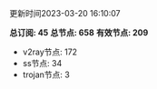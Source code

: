 更新时间2023-03-20 16:10:07

**总订阅: 45**
**总节点: 658**
**有效节点: 209**
- v2ray节点: 172
- ss节点: 34
- trojan节点: 3
